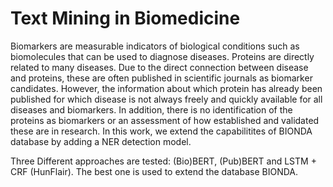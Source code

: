 # Text Mining in Biomedicine

Biomarkers are measurable indicators of biological conditions such as biomolecules that can be used to diagnose diseases. Proteins are directly related to many diseases. Due to the direct connection between disease and proteins, these are often published in scientific journals as biomarker candidates. However, the information about which protein has already been published for which disease is not always freely and quickly available for all diseases and biomarkers. In addition, there is no identification of the proteins as biomarkers or an assessment of how established and validated these are in research. In this work, we extend the capabilitites of BIONDA database by adding a NER detection model.

Three Different approaches are tested: (Bio)BERT, (Pub)BERT and LSTM + CRF (HunFlair). The best one is used to extend the database BIONDA.
